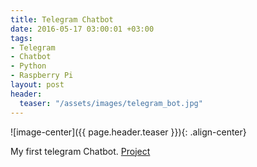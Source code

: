 ```yaml
---
title: Telegram Chatbot
date: 2016-05-17 03:00:01 +03:00
tags:
- Telegram
- Chatbot
- Python
- Raspberry Pi
layout: post
header:
  teaser: "/assets/images/telegram_bot.jpg"
---
```


![image-center]({{ page.header.teaser }}){: .align-center}

My first telegram Chatbot. [Project](https://github.com/akarazeevprojects/TelegramBot)
